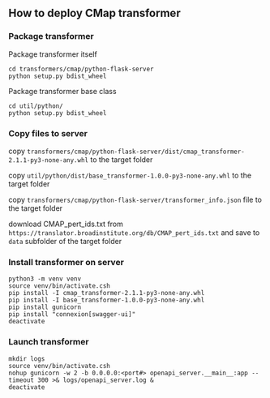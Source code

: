 ## How to deploy CMap transformer

### Package transformer

Package transformer itself
```
cd transformers/cmap/python-flask-server
python setup.py bdist_wheel
```
Package transformer base class
```
cd util/python/
python setup.py bdist_wheel
```

### Copy files to server

copy `transformers/cmap/python-flask-server/dist/cmap_transformer-2.1.1-py3-none-any.whl` to the target folder

copy `util/python/dist/base_transformer-1.0.0-py3-none-any.whl` to the target folder

copy `transformers/cmap/python-flask-server/transformer_info.json` file to the target folder

download CMAP_pert_ids.txt from `https://translator.broadinstitute.org/db/CMAP_pert_ids.txt` and save to `data` subfolder of the target folder

### Install transformer on server

```
python3 -m venv venv
source venv/bin/activate.csh
pip install -I cmap_transformer-2.1.1-py3-none-any.whl
pip install -I base_transformer-1.0.0-py3-none-any.whl
pip install gunicorn
pip install "connexion[swagger-ui]"
deactivate
```

### Launch transformer

```
mkdir logs
source venv/bin/activate.csh
nohup gunicorn -w 2 -b 0.0.0.0:<port#> openapi_server.__main__:app --timeout 300 >& logs/openapi_server.log &
deactivate
```
